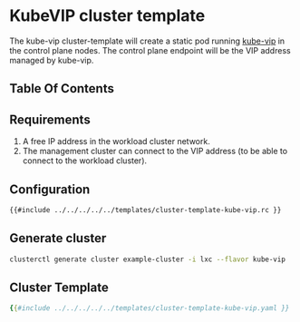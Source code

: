 # KubeVIP cluster template

The kube-vip cluster-template will create a static pod running [kube-vip] in the control plane nodes. The control plane endpoint will be the VIP address managed by kube-vip.

## Table Of Contents

<!-- toc -->

## Requirements

1. A free IP address in the workload cluster network.
2. The management cluster can connect to the VIP address (to be able to connect to the workload cluster).

## Configuration

```bash
{{#include ../../../../../templates/cluster-template-kube-vip.rc }}
```

## Generate cluster

```bash
clusterctl generate cluster example-cluster -i lxc --flavor kube-vip
```

## Cluster Template

```yaml
{{#include ../../../../../templates/cluster-template-kube-vip.yaml }}
```

<!-- links -->
[kube-vip]: https://kube-vip.io/
